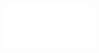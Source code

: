 <!DOCTYPE html>
<html lang="en">

<head>
    <meta charset="UTF-8">
    <meta http-equiv="X-UA-Compatible" content="IE=edge">
    <meta name="viewport" content="width=device-width, initial-scale=1.0">
    <link rel='stylesheet' media='screen and (min-width: 901px)' href="main.css">
    <link rel="stylesheet" media= "screen and (min-width: 701px) and (max-width: 900px)" href="main-cellphones.css">
    <script src= "main.js" type= "module">
    </script>
    <title>Broken Sword: ReForged</title>
</head>

<body>
    <div class="app">
        <iframe src="./app/gamescreens/home-screen/home-screen.html" frameborder="0"></iframe>
    </div>
</body>

</html>
